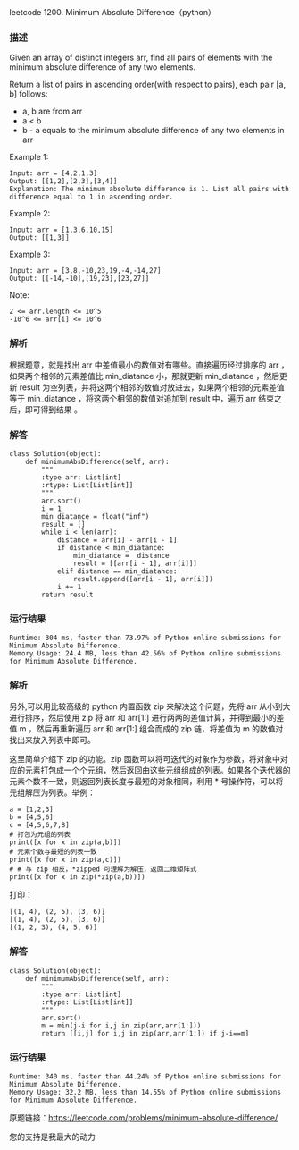 leetcode  1200. Minimum Absolute Difference（python）

### 描述


Given an array of distinct integers arr, find all pairs of elements with the minimum absolute difference of any two elements. 

Return a list of pairs in ascending order(with respect to pairs), each pair [a, b] follows:

* a, b are from arr
* a < b
* b - a equals to the minimum absolute difference of any two elements in arr


Example 1:

	Input: arr = [4,2,1,3]
	Output: [[1,2],[2,3],[3,4]]
	Explanation: The minimum absolute difference is 1. List all pairs with difference equal to 1 in ascending order.

	
Example 2:

	Input: arr = [1,3,6,10,15]
	Output: [[1,3]]


Example 3:

	Input: arr = [3,8,-10,23,19,-4,-14,27]
	Output: [[-14,-10],[19,23],[23,27]]



Note:
	
	2 <= arr.length <= 10^5
	-10^6 <= arr[i] <= 10^6



### 解析


根据题意，就是找出 arr 中差值最小的数值对有哪些。直接遍历经过排序的 arr ，如果两个相邻的元素差值比 min_diatance 小，那就更新 min_diatance ，然后更新 result 为空列表，并将这两个相邻的数值对放进去，如果两个相邻的元素差值等于 min_diatance ，将这两个相邻的数值对追加到 result 中，遍历 arr 结束之后，即可得到结果 。

### 解答
				

	class Solution(object):
	    def minimumAbsDifference(self, arr):
	        """
	        :type arr: List[int]
	        :rtype: List[List[int]]
	        """
	        arr.sort()
	        i = 1
	        min_diatance = float("inf")
	        result = []
	        while i < len(arr):
	            distance = arr[i] - arr[i - 1]
	            if distance < min_diatance:
	                min_diatance =  distance
	                result = [[arr[i - 1], arr[i]]]
	            elif distance == min_diatance:
	                result.append([arr[i - 1], arr[i]])
	            i += 1
	        return result
            	      
			
### 运行结果


	Runtime: 304 ms, faster than 73.97% of Python online submissions for Minimum Absolute Difference.
	Memory Usage: 24.4 MB, less than 42.56% of Python online submissions for Minimum Absolute Difference.

### 解析

另外,可以用比较高级的 python 内置函数 zip 来解决这个问题，先将 arr 从小到大进行排序，然后使用 zip 将 arr 和 arr[1:] 进行两两的差值计算，并得到最小的差值 m ，然后再重新遍历  arr 和 arr[1:] 组合而成的 zip 链，将差值为 m 的数值对找出来放入列表中即可。

这里简单介绍下 zip 的功能。zip 函数可以将可迭代的对象作为参数，将对象中对应的元素打包成一个个元组，然后返回由这些元组组成的列表。如果各个迭代器的元素个数不一致，则返回列表长度与最短的对象相同，利用 * 号操作符，可以将元组解压为列表。举例：

	a = [1,2,3]
	b = [4,5,6]
	c = [4,5,6,7,8]
	# 打包为元组的列表
	print([x for x in zip(a,b)])
	# 元素个数与最短的列表一致
	print([x for x in zip(a,c)])
	# # 与 zip 相反，*zipped 可理解为解压，返回二维矩阵式
	print([x for x in zip(*zip(a,b))])

打印：

	[(1, 4), (2, 5), (3, 6)]
	[(1, 4), (2, 5), (3, 6)]
	[(1, 2, 3), (4, 5, 6)]
### 解答
				
	class Solution(object):
	    def minimumAbsDifference(self, arr):
	        """
	        :type arr: List[int]
	        :rtype: List[List[int]]
	        """
	        arr.sort()
	        m = min(j-i for i,j in zip(arr,arr[1:]))
	        return [[i,j] for i,j in zip(arr,arr[1:]) if j-i==m]

            	      
			
### 运行结果

	Runtime: 340 ms, faster than 44.24% of Python online submissions for Minimum Absolute Difference.
	Memory Usage: 32.2 MB, less than 14.55% of Python online submissions for Minimum Absolute Difference.

原题链接：https://leetcode.com/problems/minimum-absolute-difference/



您的支持是我最大的动力
